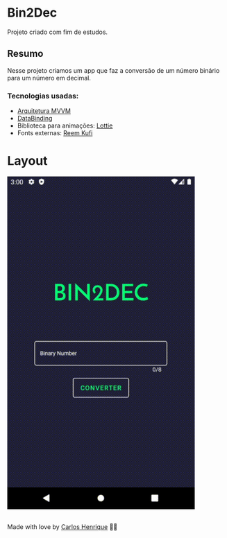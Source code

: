 # Bin2Dec

Projeto criado com fim de estudos.

## Resumo

Nesse projeto criamos um app que faz a conversão de um número binário para um número em decimal.

### Tecnologias usadas:

- [Arquitetura MVVM](https://developer.android.com/topic/libraries/architecture) 
- [DataBinding](https://developer.android.com/topic/libraries/data-binding)
- Biblioteca para animações: [Lottie](https://github.com/airbnb/lottie-android)
- Fonts externas: [Reem Kufi](https://fonts.google.com/specimen/Reem+Kufi)

# Layout

<img src="https://github.com/carlos-hns/Bin2Dec/blob/main/.github-files/Example.gif" alt="GIF do Layout do Aplicativo"/>

## 
Made with love by [Carlos Henrique](https://github.com/carlos-hns) 🐼🖤
